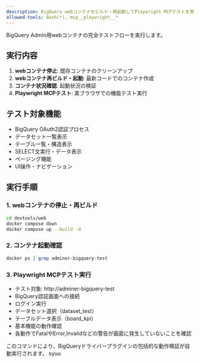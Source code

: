 ```yaml
---
description: BigQuery webコンテナをビルド・再起動してPlaywright MCPテストを実行
allowed-tools: Bash(*), mcp__playwright__*
---
```


BigQuery Admin用webコンテナの完全テストフローを実行します。

## 実行内容
1. **webコンテナ停止**: 既存コンテナのクリーンアップ
2. **webコンテナ再ビルド・起動**: 最新コードでのコンテナ作成
3. **コンテナ状況確認**: 起動状況の検証
4. **Playwright MCPテスト**: 実ブラウザでの機能テスト実行

## テスト対象機能
- BigQuery OAuth2認証プロセス
- データセット一覧表示
- テーブル一覧・構造表示
- SELECT文実行・データ表示
- ページング機能
- UI操作・ナビゲーション

## 実行手順

### 1. webコンテナの停止・再ビルド
```bash
cd devtools/web
docker compose down
docker compose up --build -d
```

### 2. コンテナ起動確認
```bash
docker ps | grep adminer-bigquery-test
```

### 3. Playwright MCPテスト実行
- テスト対象: http://adminer-bigquery-test
- BigQuery認証画面への接続
- ログイン実行
- データセット選択（dataset_test）
- テーブルデータ表示（board_kpi）
- 基本機能の動作確認
- 各動作でFatalやError,Invalidなどの警告が画面に発生していないことを確認

このコマンドにより、BigQueryドライバープラグインの包括的な動作検証が自動実行されます。
syuu
